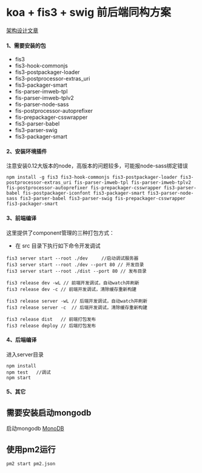 
# koa + fis3 + swig 前后端同构方案

[架构设计文章](https://ouvens.github.io/frontend-build/2016/04/21/koa-fis3-swig-nodejs-isomorphic.html)

#### 1、需要安装的包
* fis3
* fis3-hook-commonjs
* fis3-postpackager-loader
* fis3-postprocessor-extras_uri
* fis3-packager-smart
* fis-parser-imweb-tpl
* fis-parser-imweb-tplv2
* fis-parser-node-sass
* fis-postprocessor-autoprefixer
* fis-prepackager-csswrapper
* fis3-parser-babel
* fis3-parser-swig
* fis3-packager-smart

#### 2、安装环境插件

注意安装0.12大版本的node，高版本的问题较多，可能报node-sass绑定错误

```
npm install -g fis3 fis3-hook-commonjs fis3-postpackager-loader fis3-postprocessor-extras_uri fis-parser-imweb-tpl fis-parser-imweb-tplv2 fis-postprocessor-autoprefixer fis-prepackager-csswrapper fis3-parser-babel fis-postpackager-iconfont fis3-packager-smart fis3-parser-node-sass fis3-parser-babel fis3-parser-swig fis-prepackager-csswrapper fis3-packager-smart
```

#### 3、前端编译
这里提供了component管理的三种打包方式：


* 在 src 目录下执行如下命令开发调试

```
fis3 server start --root ./dev     //启动调试服务器
fis3 server start --root ./dev --port 80 // 开发目录
fis3 server start --root ./dist --port 80 // 发布目录

fis3 release dev -wL // 前端开发调试，自动watch并刷新
fis3 release dev -c // 前端开发调试，清除缓存重新构建

fis3 release server -wL // 后端开发调试，自动watch并刷新
fis3 release server -c  // 后端开发调试，清除缓存重新构建

fis3 release dist   // 前端打包发布
fis3 release deploy // 后端打包发布

```


#### 4、后端编译

进入server目录

```
npm install
npm test   //调试
npm start
```

#### 5、其它

需要安装启动mongodb
---
启动mongodb [MonoDB](https://www.mongodb.org/)


使用pm2运行
---

`pm2 start pm2.json`




